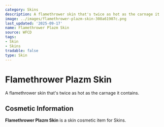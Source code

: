 ```yaml
---
category: Skins
description: A flamethrower skin that's twice as hot as the carnage it contains.
image: ../images/flamethrower-plazm-skin-308a61907c.png
last_updated: '2025-09-17'
name: Flamethrower Plazm Skin
source: WFCD
tags:
- Skin
- Skins
tradable: false
type: Skin
---
```


# Flamethrower Plazm Skin

A flamethrower skin that's twice as hot as the carnage it contains.

## Cosmetic Information

**Flamethrower Plazm Skin** is a skin cosmetic item for Skins.

